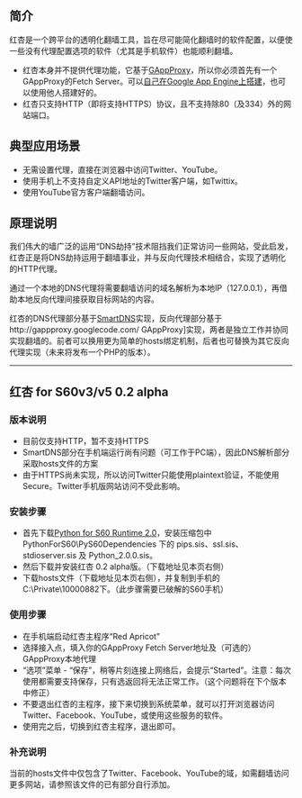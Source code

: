 ## 简介 ##

红杏是一个跨平台的透明化翻墙工具，旨在尽可能简化翻墙时的软件配置，以便使一些没有代理配置选项的软件（尤其是手机软件）也能顺利翻墙。

  * 红杏本身并不提供代理功能，它基于[GAppProxy](http://gappproxy.googlecode.com/)，所以你必须首先有一个GAppProxy的Fetch Server。可以[自己在Google App Engine上搭建](http://skydao.com/post/google-app-engine-to-do-with-personal-proxy-server-second-edition/)，也可以使用他人搭建好的。
  * 红杏只支持HTTP（即将支持HTTPS）协议，且不支持除80（及334）外的网站端口。

## 典型应用场景 ##

  * 无需设置代理，直接在浏览器中访问Twitter、YouTube。
  * 使用手机上不支持自定义API地址的Twitter客户端，如Twittix。
  * 使用YouTube官方客户端翻墙访问。

## 原理说明 ##

我们伟大的墙广泛的运用“DNS劫持”技术阻挡我们正常访问一些网站，受此启发，红杏正是将DNS劫持运用于翻墙事业，并与反向代理技术相结合，实现了透明化的HTTP代理。

通过一个本地的DNS代理将需要翻墙访问的域名解析为本地IP（127.0.0.1），再借助本地反向代理间接获取目标网站的内容。

红杏的DNS代理部分基于[SmartDNS](http://smartdns.googlecode.com/)实现，反向代理部分基于http://gappproxy.googlecode.com/ GAppProxy]实现，两者是独立工作并协同实现翻墙的。前者可以换用更为简单的hosts绑定机制，后者也可替换为其它反向代理实现（未来将发布一个PHP的版本）。

---

## 红杏 for S60v3/v5 0.2 alpha ##

### 版本说明 ###
  * 目前仅支持HTTP，暂不支持HTTPS
  * SmartDNS部分在手机端运行尚有问题（可工作于PC端），因此DNS解析部分采取hosts文件的方案
  * 由于HTTPS尚未实现，所以访问Twitter只能使用plaintext验证，不能使用Secure。Twitter手机版网站访问不受此影响。

### 安装步骤 ###
  * 首先下载[Python for S60 Runtime 2.0](https://garage.maemo.org/frs/download.php/7486/PythonForS60_2.0.0.tar.gz)，安装压缩包中 PythonForS60\PyS60Dependencies 下的 pips.sis、ssl.sis、stdioserver.sis 及 Python\_2.0.0.sis。
  * 然后下载并安装红杏 0.2 alpha版。（下载地址见本页右侧）
  * 下载hosts文件（下载地址见本页右侧），并复制到手机的C:\Private\10000882下。（此步骤需要已破解的S60手机）

### 使用步骤 ###
  * 在手机端启动红杏主程序“Red Apricot”
  * 选择接入点，填入你的GAppProxy Fetch Server地址及（可选的）GAppProxy本地代理
  * “选项”菜单 - “保存”，稍等片刻连接上网络后，会提示“Started”。注意：每次使用都需要支持保存，只有选返回将无法正常工作。（这个问题将在下个版本中修正）
  * 不要退出红杏的主程序，接下来切换到系统菜单，就可以打开浏览器访问Twitter、Facebook、YouTube，或使用这些服务的软件。
  * 使用完之后，切换到红杏主程序，退出即可。

### 补充说明 ###
当前的hosts文件中仅包含了Twitter、Facebook、YouTube的域，如需翻墙访问更多网站，请参照该文件的已有部分自行添加。